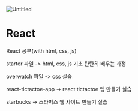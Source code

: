 ![Untitled](https://github.com/les0498/React/assets/92281453/37f3d271-873d-483c-a2d5-a59642eab6fc)
# React
React 공부(with html, css, js)


starter 파일 -> html, css, js 기초 탄탄히 배우는 과정

overwatch 파일 -> css 실습 

react-tictactoe-app -> react tictactoe 앱 만들기 실습 

starbucks -> 스타벅스 웹 사이트 만들기 실습 

